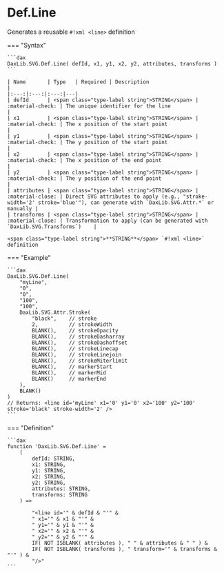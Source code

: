 # Def.Line

Generates a reusable `#!xml <line>` definition

=== "Syntax"

    ```dax
    DaxLib.SVG.Def.Line( defId, x1, y1, x2, y2, attributes, transforms )
    ```

    | Name       | Type   | Required | Description                                                                |
    |:---:|:---:|:---:|---|
    | defId      | <span class="type-label string">STRING</span> | :material-check: | The unique identifier for the line                                        |
    | x1         | <span class="type-label string">STRING</span> | :material-check: | The x position of the start point                                         |
    | y1         | <span class="type-label string">STRING</span> | :material-check: | The y position of the start point                                         |
    | x2         | <span class="type-label string">STRING</span> | :material-check: | The x position of the end point                                           |
    | y2         | <span class="type-label string">STRING</span> | :material-check: | The y position of the end point                                           |
    | attributes | <span class="type-label string">STRING</span> | :material-close: | Direct SVG attributes to apply (e.g., "stroke-width='2' stroke='blue'"), can generate with `DaxLib.SVG.Attr.*` or manually |
    | transforms | <span class="type-label string">STRING</span> | :material-close: | Transformation to apply (can be generated with `DaxLib.SVG.Transforms`)    |

    <span class="type-label string">**STRING**</span> `#!xml <line>` definition

=== "Example"

    ```dax
    DaxLib.SVG.Def.Line(
        "myLine",
        "0",
        "0",
        "100",
        "100",
        DaxLib.SVG.Attr.Stroke(
            "black",    // stroke
            2,          // strokeWidth
            BLANK(),    // strokeOpacity
            BLANK(),    // strokeDasharray
            BLANK(),    // strokeDashoffset
            BLANK(),    // strokeLinecap
            BLANK(),    // strokeLinejoin
            BLANK(),    // strokeMiterlimit
            BLANK(),    // markerStart
            BLANK(),    // markerMid
            BLANK()     // markerEnd
        ),
        BLANK()
    )
    // Returns: <line id='myLine' x1='0' y1='0' x2='100' y2='100' stroke='black' stroke-width='2' />
    ```

=== "Definition"

    ```dax
    function 'DaxLib.SVG.Def.Line' = 
        (
            defId: STRING,
            x1: STRING,
            y1: STRING,
            x2: STRING,
            y2: STRING,
            attributes: STRING,
            transforms: STRING
        ) =>

            "<line id='" & defId & "'" &
            " x1='" & x1 & "'" &
            " y1='" & y1 & "'" &
            " x2='" & x2 & "'" &
            " y2='" & y2 & "'" &
            IF( NOT ISBLANK( attributes ), " " & attributes & " " ) &
            IF( NOT ISBLANK( transforms ), " transform='" & transforms & "'" ) &
            "/>"
    ```